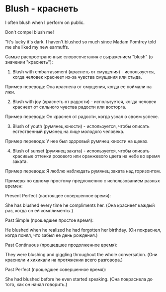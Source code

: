 # Blush - краснеть

I often blush when I perform on public.

Don't compel blush me!

"It's lucky it's dark. I haven't blushed so much since Madam Pomfrey told me she liked my new earmuffs.

Самые распространенные словосочетания с выражением "blush" (в значении "краснеть"):

1. Blush with embarrassment (краснеть от смущения) - используется, когда человек краснеет из-за чувства смущения или стыда.

Пример перевода: Она краснела от смущения, когда ее поймали на лжи.

2. Blush with joy (краснеть от радости) - используется, когда человек краснеет от сильного чувства радости или восторга.

Пример перевода: Он краснел от радости, когда узнал о своем успехе.

3. Blush of youth (румянец юности) - используется, чтобы описать естественный румянец на лице молодого человека.

Пример перевода: У нее был здоровый румянец юности на щеках.

4. Blush of sunset (румянец заката) - используется, чтобы описать красивые оттенки розового или оранжевого цвета на небе во время заката.

Пример перевода: Я люблю наблюдать румянец заката над горизонтом.

Примеры по одному простому предложению с использованием разных времен:

Present Perfect (настоящее совершенное время):

She has blushed every time he compliments her. (Она краснеет каждый раз, когда он ей комплименты.)

Past Simple (прошедшее простое время):

He blushed when he realized he had forgotten her birthday. (Он покраснел, когда понял, что забыл ее день рождения.)

Past Continuous (прошедшее продолженное время):

They were blushing and giggling throughout the whole conversation. (Они краснели и хихикали на протяжении всего разговора.)

Past Perfect (прошедшее совершенное время):

She had blushed before he even started speaking. (Она покраснела до того, как он начал говорить.)

